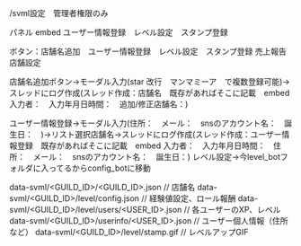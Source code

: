 /svml設定　管理者権限のみ

パネル
embed
ユーザー情報登録　レベル設定　スタンプ登録　

ボタン：店舗名追加　ユーザー情報登録　レベル設定　スタンプ登録 売上報告店舗設定

店舗名追加ボタン→モーダル入力(star 改行　マンマミーア　で複数登録可能)→スレッドにログ作成(スレッド作成：店舗名　既存があればそこに記載　embed 入力者：　入力年月日時間：　追加/修正店舗名：)

ユーザー情報登録→モーダル入力(住所：　メール：　snsのアカウント名：　誕生日：　)→リスト選択店舗名→スレッドにログ作成(スレッド作成：ユーザー情報登録　既存があればそこに記載　embed 入力者：　入力年月日時間：　住所：　メール：　snsのアカウント名：　誕生日：)
レベル設定→今level_botフォルダに入ってるからconfig_botに移動

data-svml/<GUILD_ID>/<GUILD_ID>.json             // 店舗名
data-svml/<GUILD_ID>/level/config.json           // 経験値設定、ロール報酬
data-svml/<GUILD_ID>/level/users/<USER_ID>.json  // 各ユーザーのXP、レベル
data-svml/<GUILD_ID>/userinfo/<USER_ID>.json     // ユーザー個人情報（住所など）
data-svml/<GUILD_ID>/level/stamp.gif             // レベルアップGIF
